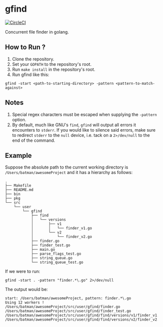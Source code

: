 # gfind

[![CircleCI](https://circleci.com/gh/ammardodin/gfind.svg?style=shield)](https://circleci.com/gh/ammardodin/gfind)

Concurrent file finder in golang.

## How to Run ?
1. Clone the repository.
2. Set your `GOPATH` to the repository's root.
3. Run `make install` in the repository's root.
4. Run gfind like this:
```shell script
gfind -start <path-to-starting-directory> -pattern <pattern-to-match-against>
```

## Notes
1. Special regex characters must be escaped when supplying the `-pattern` option.
2. By default, much like GNU's `find`, `gfind` will output all errors it encounters to `stderr`. If you would like to silence said errors, make sure to redirect `stderr` to the `null` device, i.e. tack on a `2>/dev/null` to the end of the command.

## Example
Suppose the absolute path to the current working directory is `/Users/batman/awesomeProject` and it has a hierarchy as follows:
```shell script
.
├── Makefile
├── README.md
├── bin
├── pkg
└── src
    └── user
        └── gfind
            ├── find
            │   └── versions
            │       ├── v1
            │       │   └── finder_v1.go
            │       └── v2
            │           └── finder_v2.go
            ├── finder.go
            ├── finder_test.go
            ├── main.go
            ├── parse_flags_test.go
            ├── string_queue.go
            └── string_queue_test.go
```
If we were to run:
```shell script
gfind -start . -pattern "finder.*\.go" 2>/dev/null
```
The output would be:
```shell script
start: /Users/batman/awesomeProject, pattern: finder.*\.go
Using 12 workers !
/Users/batman/awesomeProject/src/user/gfind/finder.go
/Users/batman/awesomeProject/src/user/gfind/finder_test.go
/Users/batman/awesomeProject/src/user/gfind/find/versions/v1/finder_v1.go
/Users/batman/awesomeProject/src/user/gfind/find/versions/v2/finder_v2.go
```
